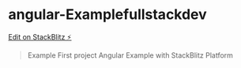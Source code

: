 # angular-Examplefullstackdev

[Edit on StackBlitz ⚡️](https://stackblitz.com/edit/angular-ivy-ypowbd)

> Example First project Angular Example with StackBlitz Platform
